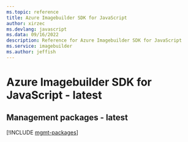 ```yaml
---
ms.topic: reference
title: Azure Imagebuilder SDK for JavaScript
author: xirzec
ms.devlang: javascript
ms.data: 09/16/2022
description: Reference for Azure Imagebuilder SDK for JavaScript
ms.service: imagebuilder
ms.author: jeffish
---
```

# Azure Imagebuilder SDK for JavaScript - latest

## Management packages - latest
[!INCLUDE [mgmt-packages](imagebuilder-mgmt-index.md)]